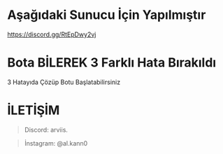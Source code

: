 #
# Aşağıdaki Sunucu İçin Yapılmıştır
https://discord.gg/RtEpDwy2vj

#
# Bota BİLEREK 3 Farklı Hata Bırakıldı
3 Hatayıda Çözüp Botu Başlatabilirsiniz

#
# İLETİŞİM
> Discord: arviis.

> İnstagram: @al.kann0

